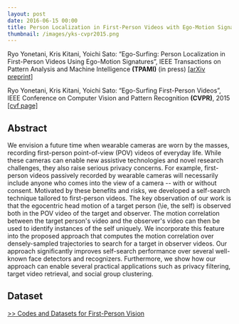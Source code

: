 ```yaml
---
layout: post
date: 2016-06-15 00:00
title: Person Localization in First-Person Videos with Ego-Motion Signatures
thumbnail: /images/yks-cvpr2015.png
---
```


Ryo Yonetani, Kris Kitani, Yoichi Sato: “Ego-Surfing: Person Localization in First-Person Videos Using Ego-Motion Signatures”, IEEE Transactions on Pattern Analysis and Machine Intelligence **(TPAMI)** (in press) [[arXiv preprint]](https://arxiv.org/abs/1606.04637)

Ryo Yonetani, Kris Kitani, Yoichi Sato: “Ego-Surfing First-Person Videos”, IEEE Conference on Computer Vision and Pattern Recognition **(CVPR)**, 2015 [[cvf page]](https://www.cv-foundation.org/openaccess/content_cvpr_2015/html/Yonetani_Ego-Surfing_First-Person_Videos_2015_CVPR_paper.html)

<!--more-->

## Abstract

We envision a future time when wearable cameras are worn by the masses, recording first-person point-of-view (POV) videos of everyday life. While these cameras can enable new assistive technologies and novel research challenges, they also raise serious privacy concerns. For example, first-person videos passively recorded by wearable cameras will necessarily include anyone who comes into the view of a camera -- with or without consent. Motivated by these benefits and risks, we developed a self-search technique tailored to first-person videos. The key observation of our work is that the egocentric head motion of a target person (\ie, the self) is observed both in the POV video of the target and observer. The motion correlation between the target person's video and the observer's video can then be used to identify instances of the self uniquely. We incorporate this feature into the proposed approach that computes the motion correlation over densely-sampled trajectories to search for a target in observer videos. Our approach significantly improves self-search performance over several well-known face detectors and recognizers. Furthermore, we show how our approach can enable several practical applications such as privacy filtering, target video retrieval, and social group clustering.

## Dataset
[>> Codes and Datasets for First-Person Vision](/fpv_data.html)
